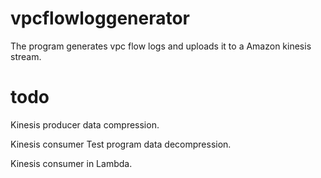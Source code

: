 # vpcflowloggenerator
The program generates vpc flow logs and uploads it to a Amazon kinesis stream. 

# todo
Kinesis producer data compression.

Kinesis consumer Test program data decompression.

Kinesis consumer in Lambda.
